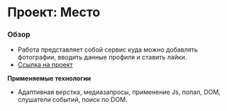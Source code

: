 # Проект: Место

### Обзор

* Работа представляет собой сервис куда можно добавлять фотографии, вводить данные профиля и ставить лайки.
* [Ссылка на проект](https://nutsakkol.github.io/mesto/)

**Применяемые технологии**

* Адаптивная верстка, медиазапросы, применение Js, попап, DOM, слушатели событий, поиск по DOM.
